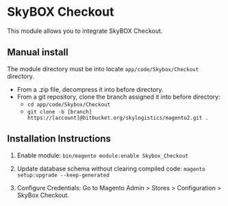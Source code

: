 # SkyBOX Checkout

This module allows you to integrate SkyBOX Checkout.

## Manual install

The module directory must be into locate ```app/code/Skybox/Checkout``` directory.

- From a .zip file, decompress it into before directory.
- From a git repository, clone the branch assigned it into before directory:
  - `cd app/code/Skybox/Checkout`
  - `git clone -b [branch] https://[account]@bitbucket.org/skylogistics/magento2.git .`

## Installation Instructions

1. Enable module:
    `bin/magento module:enable Skybox_Checkout`

2. Update database schema without clearing compiled code:
    `magento setup:upgrade --keep-generated`

3. Configure Credentials:
     Go to Magento Admin > Stores > Configuration > SkyBox Checkout.

